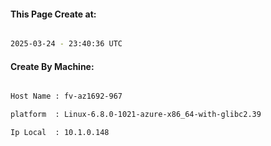 
   
#### This Page Create at:

```bash

2025-03-24 - 23:40:36 UTC

```

#### Create By Machine:

```bash

Host Name : fv-az1692-967

platform  : Linux-6.8.0-1021-azure-x86_64-with-glibc2.39

Ip Local  : 10.1.0.148

```

